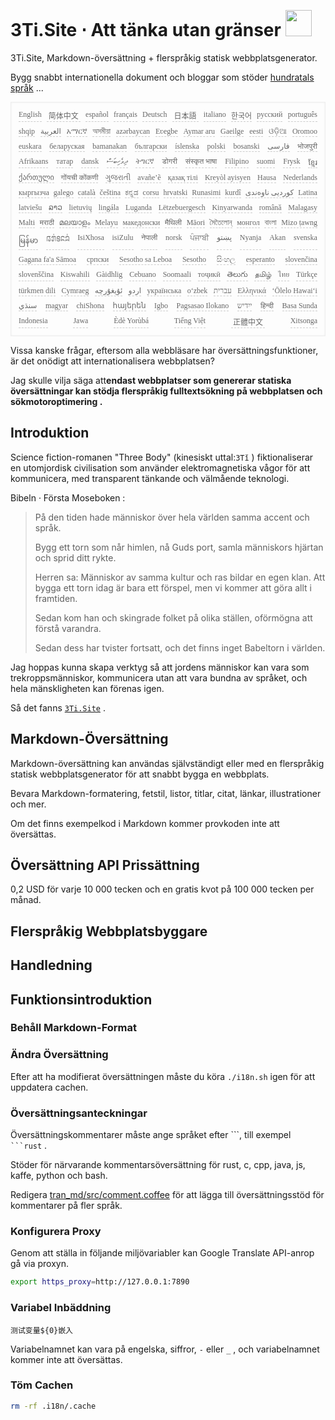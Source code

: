 <h1 style="justify-content:space-between">3Ti.Site ⋅ Att tänka utan gränser <img src="//i-01.eu.org/3Ti/logo.svg" style="user-select:none;margin-top:-1px;width:42px"></h1>

3Ti.Site, Markdown-översättning + flerspråkig statisk webbplatsgenerator.

Bygg snabbt internationella dokument och bloggar som stöder [hundratals språk](https://github.com/i18n-site/node/blob/main/lang/src/index.js) ...

<pre class="langli" style="display:flex;flex-wrap:wrap;background:transparent;border:1px solid #eee;font-size:12px;box-shadow:0 0 3px inset #eee;padding:12px 5px 4px 12px;justify-content:space-between;"><style>pre.langli i{font-weight:300;font-family:s;margin-right:7px;margin-bottom:8px;font-style:normal;color:#666;border-bottom:1px dashed #ccc;}</style><i>English</i><i> 简体中文 </i><i>español</i><i>français</i><i>Deutsch</i><i> 日本語 </i><i>italiano</i><i>한국어</i><i>русский</i><i>português</i><i>shqip</i><i>‫العربية‬</i><i>አማርኛ</i><i>অসমীয়া</i><i>azərbaycan</i><i>Eʋegbe</i><i>Aymar aru</i><i>Gaeilge</i><i>eesti</i><i>ଓଡ଼ିଆ</i><i>Oromoo</i><i>euskara</i><i>беларуская</i><i>bamanakan</i><i>български</i><i>íslenska</i><i>polski</i><i>bosanski</i><i>‫فارسی‬</i><i>भोजपुरी</i><i>Afrikaans</i><i>татар</i><i>dansk</i><i>‫ދިވެހިބަސް‬</i><i>ትግርኛ</i><i>डोगरी</i><i>संस्कृत भाषा</i><i>Filipino</i><i>suomi</i><i>Frysk</i><i>ខ្មែរ</i><i>ქართული</i><i>गोंयची कोंकणी</i><i>ગુજરાતી</i><i>avañe’ẽ</i><i>қазақ тілі</i><i>Kreyòl ayisyen</i><i>Hausa</i><i>Nederlands</i><i>кыргызча</i><i>galego</i><i>català</i><i>čeština</i><i>ಕನ್ನಡ</i><i>corsu</i><i>hrvatski</i><i>Runasimi</i><i>kurdî</i><i>‫کوردیی ناوەندی‬</i><i>Latina</i><i>latviešu</i><i>ລາວ</i><i>lietuvių</i><i>lingála</i><i>Luganda</i><i>Lëtzebuergesch</i><i>Kinyarwanda</i><i>română</i><i>Malagasy</i><i>Malti</i><i>मराठी</i><i>മലയാളം</i><i>Melayu</i><i>македонски</i><i>मैथिली</i><i>Māori</i><i>মৈতৈলোন্</i><i>монгол</i><i>বাংলা</i><i>Mizo ṭawng</i><i>မြန်မာ</i><i>𞄀𞄄𞄰𞄩𞄍𞄜𞄰</i><i>IsiXhosa</i><i>isiZulu</i><i>नेपाली</i><i>norsk</i><i>ਪੰਜਾਬੀ</i><i>‫پښتو‬</i><i>Nyanja</i><i>Akan</i><i>svenska</i><i>Gagana fa'a Sāmoa</i><i>српски</i><i>Sesotho sa Leboa</i><i>Sesotho</i><i>සිංහල</i><i>esperanto</i><i>slovenčina</i><i>slovenščina</i><i>Kiswahili</i><i>Gàidhlig</i><i>Cebuano</i><i>Soomaali</i><i>тоҷикӣ</i><i>తెలుగు</i><i>தமிழ்</i><i>ไทย</i><i>Türkçe</i><i>türkmen dili</i><i>Cymraeg</i><i>‫ئۇيغۇرچە‬</i><i>‫اردو‬</i><i>українська</i><i>o‘zbek</i><i>‫עברית‬</i><i>Ελληνικά</i><i>ʻŌlelo Hawaiʻi</i><i>‫سنڌي‬</i><i>magyar</i><i>chiShona</i><i>հայերեն</i><i>Igbo</i><i>Pagsasao Ilokano</i><i>‫ייִדיש‬</i><i>हिन्दी</i><i>Basa Sunda</i><i>Indonesia</i><i>Jawa</i><i>Èdè Yorùbá</i><i>Tiếng Việt</i><i> 正體中文 </i><i>Xitsonga</i></pre>

Vissa kanske frågar, eftersom alla webbläsare har översättningsfunktioner, är det onödigt att internationalisera webbplatsen?

Jag skulle vilja säga att**endast webbplatser som genererar statiska översättningar kan stödja flerspråkig fulltextsökning på webbplatsen och sökmotoroptimering .**

## Introduktion

Science fiction-romanen &quot;Three Body&quot; (kinesiskt uttal:`3Tǐ` ) fiktionaliserar en utomjordisk civilisation som använder elektromagnetiska vågor för att kommunicera, med transparent tänkande och välmående teknologi.

Bibeln · Första Moseboken :

> På den tiden hade människor över hela världen samma accent och språk.
>
> Bygg ett torn som når himlen, nå Guds port, samla människors hjärtan och sprid ditt rykte.
>
> Herren sa: Människor av samma kultur och ras bildar en egen klan. Att bygga ett torn idag är bara ett förspel, men vi kommer att göra allt i framtiden.
>
> Sedan kom han och skingrade folket på olika ställen, oförmögna att förstå varandra.
>
> Sedan dess har tvister fortsatt, och det finns inget Babeltorn i världen.

Jag hoppas kunna skapa verktyg så att jordens människor kan vara som trekroppsmänniskor, kommunicera utan att vara bundna av språket, och hela mänskligheten kan förenas igen.

Så det fanns [`3Ti.Site`](//3Ti.Site) .

## Markdown-Översättning

Markdown-översättning kan användas självständigt eller med en flerspråkig statisk webbplatsgenerator för att snabbt bygga en webbplats.

Bevara Markdown-formatering, fetstil, listor, titlar, citat, länkar, illustrationer och mer.

Om det finns exempelkod i Markdown kommer provkoden inte att översättas.

## Översättning API Prissättning

0,2 USD för varje 10 000 tecken och en gratis kvot på 100 000 tecken per månad.

## Flerspråkig Webbplatsbyggare

## Handledning

## Funktionsintroduktion

### Behåll Markdown-Format

### Ändra Översättning

Efter att ha modifierat översättningen måste du köra `./i18n.sh` igen för att uppdatera cachen.

### Översättningsanteckningar

Översättningskommentarer måste ange språket efter \```, till exempel ` ```rust` .

Stöder för närvarande kommentarsöversättning för rust, c, cpp, java, js, kaffe, python och bash.

Redigera [tran_md/src/comment.coffee](https://github.com/i18n-site/node/blob/main/tran_md/src/comment.coffee) för att lägga till översättningsstöd för kommentarer på fler språk.

### Konfigurera Proxy

Genom att ställa in följande miljövariabler kan Google Translate API-anrop gå via proxyn.

```bash
export https_proxy=http://127.0.0.1:7890
```

### Variabel Inbäddning

```
测试变量${0}嵌入
```

Variabelnamnet kan vara på engelska, siffror, `-` eller `_` , och variabelnamnet kommer inte att översättas.

### Töm Cachen

```bash
rm -rf .i18n/.cache
```
